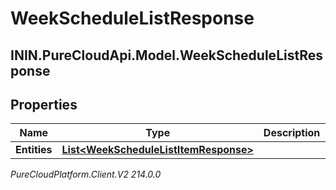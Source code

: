 # WeekScheduleListResponse

## ININ.PureCloudApi.Model.WeekScheduleListResponse

## Properties

|Name | Type | Description | Notes|
|------------ | ------------- | ------------- | -------------|
| **Entities** | [**List&lt;WeekScheduleListItemResponse&gt;**](WeekScheduleListItemResponse) |  | [optional] |



_PureCloudPlatform.Client.V2 214.0.0_
